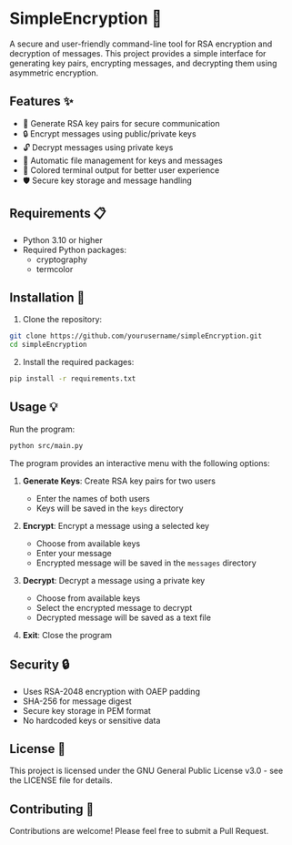 # SimpleEncryption 🔐

A secure and user-friendly command-line tool for RSA encryption and decryption of messages. This project provides a simple interface for generating key pairs, encrypting messages, and decrypting them using asymmetric encryption.

## Features ✨

- 🔑 Generate RSA key pairs for secure communication
- 🔒 Encrypt messages using public/private keys
- 🔓 Decrypt messages using private keys
- 📁 Automatic file management for keys and messages
- 🎨 Colored terminal output for better user experience
- 🛡️ Secure key storage and message handling

## Requirements 📋

- Python 3.10 or higher
- Required Python packages:
  - cryptography
  - termcolor

## Installation 🚀

1. Clone the repository:
```bash
git clone https://github.com/yourusername/simpleEncryption.git
cd simpleEncryption
```

2. Install the required packages:
```bash
pip install -r requirements.txt
```

## Usage 💡

Run the program:
```bash
python src/main.py
```

The program provides an interactive menu with the following options:

1. **Generate Keys**: Create RSA key pairs for two users
   - Enter the names of both users
   - Keys will be saved in the `keys` directory

2. **Encrypt**: Encrypt a message using a selected key
   - Choose from available keys
   - Enter your message
   - Encrypted message will be saved in the `messages` directory

3. **Decrypt**: Decrypt a message using a private key
   - Choose from available keys
   - Select the encrypted message to decrypt
   - Decrypted message will be saved as a text file

4. **Exit**: Close the program

## Security 🔒

- Uses RSA-2048 encryption with OAEP padding
- SHA-256 for message digest
- Secure key storage in PEM format
- No hardcoded keys or sensitive data

## License 📄

This project is licensed under the GNU General Public License v3.0 - see the LICENSE file for details.

## Contributing 🤝

Contributions are welcome! Please feel free to submit a Pull Request.
